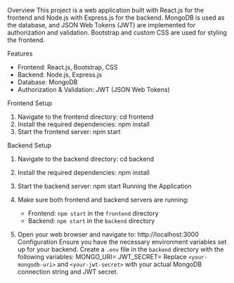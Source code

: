  Overview
This project is a web application built with React.js for the frontend and Node.js with Express.js for the backend. MongoDB is used as the database, and JSON Web Tokens (JWT) are implemented for authorization and validation. Bootstrap and custom CSS are used for styling the frontend.

 Features
- Frontend: React.js, Bootstrap, CSS
- Backend: Node.js, Express.js
- Database: MongoDB
- Authorization & Validation: JWT (JSON Web Tokens)

 Frontend Setup

1. Navigate to the frontend directory:
   cd frontend
2. Install the required dependencies:
   npm install
3. Start the frontend server:
   npm start

Backend Setup

1. Navigate to the backend directory:
   cd backend
2. Install the required dependencies:
   npm install
  
3. Start the backend server:
   npm start
Running the Application

1. Make sure both frontend and backend servers are running:
   - Frontend: `npm start` in the `frontend` directory
   - Backend: `npm start` in the `backend` directory
2. Open your web browser and navigate to:
   http://localhost:3000
Configuration
Ensure you have the necessary environment variables set up for your backend. Create a `.env` file in the `backend` directory with the following variables:
MONGO_URI=<your-mongodb-uri>
JWT_SECRET=<your-jwt-secret>
Replace `<your-mongodb-uri>` and `<your-jwt-secret>` with your actual MongoDB connection string and JWT secret.
